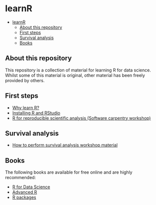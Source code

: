 # learnR

- [learnR](#learnr)
  - [About this repository](#about-this-repository)
  - [First steps](#first-steps)
  - [Survival analysis](#survival-analysis)
  - [Books](#books)

## About this repository

This repository is a collection of material for learning R for data science.
Whilst some of this material is original, other material has been freely
provided by others. 

## First steps

* [Why learn R?](src/first_steps/why_learn_R.md)
* [Installing R and RStudio](src/first_steps/Install_R.md)
* [R for reproducible scientific analysis (Software carpentry workshop)](https://swcarpentry.github.io/r-novice-gapminder/index.html)

## Survival analysis

* [How to perform survival analysis workshop material](https://github.com/nathansam/igmm-survival)

## Books

The following books are available for free online and are highly recommended:

* [R for Data Science](https://r4ds.hadley.nz/)
* [Advanced R](https://adv-r.hadley.nz/)
* [R packages](https://r-pkgs.org/)
